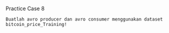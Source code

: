 Practice Case 8
```
Buatlah avro producer dan avro consumer menggunakan dataset bitcoin_price_Training!
```
